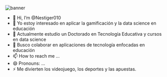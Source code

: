 ![banner](https://www.dropbox.com/scl/fi/uxdy51wwod2lfgo5a4gxn/Tarjeta-de-presentaci-n-firma-de-abogados-profesional-azul.jpg?rlkey=yhtxia42el4aa43dq3atpzju1&dl=0)

- 👋 Hi, I’m @Nestiger010
- 👀 Yo estoy interesado en aplicar la gamificación y la data science en educación 
- 🌱 Actualmente estudio un Doctorado en Tecnología Educativa y cursos en data science
- 💞️ Busco colaborar en aplicaciones de tecnología enfocadas en educación
- 📫 How to reach me ...
- 😄 Pronouns: ...
- ⚡ Me divierten los videojuego, los deportes y las apuestas.

<!---
Nestiger010/Nestiger010 is a ✨ special ✨ repository because its `README.md` (this file) appears on your GitHub profile.
You can click the Preview link to take a look at your changes.
--->
